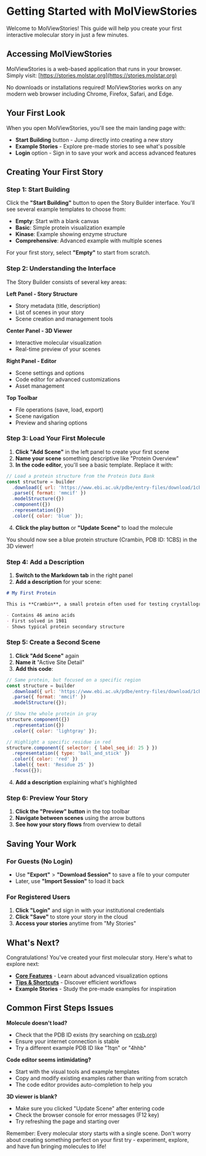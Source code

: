 # Getting Started with MolViewStories

Welcome to MolViewStories! This guide will help you create your first interactive molecular story in just a few minutes.

## Accessing MolViewStories

MolViewStories is a web-based application that runs in your browser. Simply visit: [https://stories.molstar.org](https://stories.molstar.org)

No downloads or installations required! MolViewStories works on any modern web browser including Chrome, Firefox, Safari, and Edge.

## Your First Look

When you open MolViewStories, you'll see the main landing page with:

- **Start Building** button - Jump directly into creating a new story
- **Example Stories** - Explore pre-made stories to see what's possible
- **Login** option - Sign in to save your work and access advanced features

## Creating Your First Story

### Step 1: Start Building

Click the **"Start Building"** button to open the Story Builder interface. You'll see several example templates to choose from:

- **Empty**: Start with a blank canvas
- **Basic**: Simple protein visualization example
- **Kinase**: Example showing enzyme structure
- **Comprehensive**: Advanced example with multiple scenes

For your first story, select **"Empty"** to start from scratch.

### Step 2: Understanding the Interface

The Story Builder consists of several key areas:

**Left Panel - Story Structure**
- Story metadata (title, description)
- List of scenes in your story
- Scene creation and management tools

**Center Panel - 3D Viewer**
- Interactive molecular visualization
- Real-time preview of your scenes

**Right Panel - Editor**
- Scene settings and options
- Code editor for advanced customizations
- Asset management

**Top Toolbar**
- File operations (save, load, export)
- Scene navigation
- Preview and sharing options

### Step 3: Load Your First Molecule

1. **Click "Add Scene"** in the left panel to create your first scene
2. **Name your scene** something descriptive like "Protein Overview"
3. **In the code editor**, you'll see a basic template. Replace it with:

```javascript
// Load a protein structure from the Protein Data Bank
const structure = builder
  .download({ url: 'https://www.ebi.ac.uk/pdbe/entry-files/download/1cbs_updated.cif' })
  .parse({ format: 'mmcif' })
  .modelStructure({})
  .component({})
  .representation({})
  .color({ color: 'blue' });
```

4. **Click the play button** or **"Update Scene"** to load the molecule

You should now see a blue protein structure (Crambin, PDB ID: 1CBS) in the 3D viewer!

### Step 4: Add a Description

1. **Switch to the Markdown tab** in the right panel
2. **Add a description** for your scene:

```markdown
# My First Protein

This is **Crambin**, a small protein often used for testing crystallographic methods.

- Contains 46 amino acids
- First solved in 1981
- Shows typical protein secondary structure
```

### Step 5: Create a Second Scene

1. **Click "Add Scene"** again
2. **Name it** "Active Site Detail"
3. **Add this code**:

```javascript
// Same protein, but focused on a specific region
const structure = builder
  .download({ url: 'https://www.ebi.ac.uk/pdbe/entry-files/download/1cbs_updated.cif' })
  .parse({ format: 'mmcif' })
  .modelStructure({});

// Show the whole protein in gray
structure.component({})
  .representation({})
  .color({ color: 'lightgray' });

// Highlight a specific residue in red
structure.component({ selector: { label_seq_id: 25 } })
  .representation({ type: 'ball_and_stick' })
  .color({ color: 'red' })
  .label({ text: 'Residue 25' })
  .focus({});
```

4. **Add a description** explaining what's highlighted

### Step 6: Preview Your Story

1. **Click the "Preview" button** in the top toolbar
2. **Navigate between scenes** using the arrow buttons
3. **See how your story flows** from overview to detail

## Saving Your Work

### For Guests (No Login)
- Use **"Export"** > **"Download Session"** to save a file to your computer
- Later, use **"Import Session"** to load it back

### For Registered Users
1. **Click "Login"** and sign in with your institutional credentials
2. **Click "Save"** to store your story in the cloud
3. **Access your stories** anytime from "My Stories"

## What's Next?

Congratulations! You've created your first molecular story. Here's what to explore next:

- **[Core Features](core-features.md)** - Learn about advanced visualization options
- **[Tips & Shortcuts](tips-shortcuts.md)** - Discover efficient workflows
- **Example Stories** - Study the pre-made examples for inspiration

## Common First Steps Issues

**Molecule doesn't load?**
- Check that the PDB ID exists (try searching on [rcsb.org](https://www.rcsb.org))
- Ensure your internet connection is stable
- Try a different example PDB ID like "1tqn" or "4hhb"

**Code editor seems intimidating?**
- Start with the visual tools and example templates
- Copy and modify existing examples rather than writing from scratch
- The code editor provides auto-completion to help you

**3D viewer is blank?**
- Make sure you clicked "Update Scene" after entering code
- Check the browser console for error messages (F12 key)
- Try refreshing the page and starting over

Remember: Every molecular story starts with a single scene. Don't worry about creating something perfect on your first try - experiment, explore, and have fun bringing molecules to life!